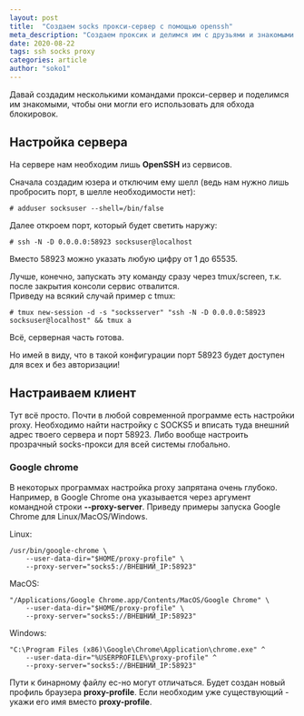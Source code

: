 ```yaml
---
layout: post
title:  "Создаем socks прокси-сервер с помощью openssh"
meta_description: "Создаем проксик и делимся им с друзьями и знакомыми для обхода блокировок"
date: 2020-08-22
tags: ssh socks proxy
categories: article
author: "soko1"
---
```



Давай создадим несколькими командами прокси-сервер и поделимся им знакомыми, чтобы они могли его использовать для обхода блокировок.

## Настройка сервера

На сервере нам необходим лишь **OpenSSH** из сервисов. 

Сначала создадим юзера и отключим ему шелл (ведь нам нужно лишь пробросить порт, в шелле необходимости нет):

```
# adduser socksuser --shell=/bin/false
```

Далее откроем порт, который будет светить наружу: 

```
# ssh -N -D 0.0.0.0:58923 socksuser@localhost
```

Вместо 58923 можно указать любую цифру от 1 до 65535.

Лучше, конечно, запускать эту команду сразу через tmux/screen, т.к. после закрытия консоли сервис отвалится. <br>
Приведу на всякий случай пример с tmux:

```
# tmux new-session -d -s "socksserver" "ssh -N -D 0.0.0.0:58923 socksuser@localhost" && tmux a
```

Всё, серверная часть готова. 

Но имей в виду, что в такой конфигурации порт 58923 будет доступен для всех и без авторизации!

## Настраиваем клиент

Тут всё просто. Почти в любой современной программе есть настройки proxy. Необходимо найти настройку с SOCKS5 и вписать туда внешний адрес твоего сервера и порт 58923. Либо вообще настроить прозрачный socks-прокси для всей системы глобально.

### Google chrome 

В некоторых программах настройка proxy запрятана очень глубоко. Например, в Google Chrome она указывается через аргумент командной строки **--proxy-server**. Приведу примеры запуска Google Chrome для Linux/MacOS/Windows.

Linux:

```
/usr/bin/google-chrome \
    --user-data-dir="$HOME/proxy-profile" \
    --proxy-server="socks5://ВНЕШНИЙ_IP:58923"
```

MacOS:

```
"/Applications/Google Chrome.app/Contents/MacOS/Google Chrome" \
    --user-data-dir="$HOME/proxy-profile" \
    --proxy-server="socks5://ВНЕШНИЙ_IP:58923"
```

Windows:

```
"C:\Program Files (x86)\Google\Chrome\Application\chrome.exe" ^
    --user-data-dir="%USERPROFILE%\proxy-profile" ^
    --proxy-server="socks5://ВНЕШНИЙ_IP:58923"
```

Пути к бинарному файлу ес-но могут отличаться. Будет создан новый профиль браузера **proxy-profile**. Если необходим уже существующий - укажи его имя вместо **proxy-profile**.